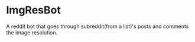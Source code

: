 # ImgResBot
A reddit bot that goes through subreddit(from a list)'s posts and comments the image resolution.
